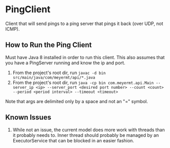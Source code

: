 # PingClient

Client that will send pings to a ping server that pings it back (over UDP, not ICMP).

## How to Run the Ping Client

Must have Java 8 installed in order to run this client. This also assumes that you have a PingServer running and know the
ip and port.

1. From the project's root dir, run `javac -d bin src/main/java/com/meyermt/api/*.java`
2. From the project's root dir, run `java -cp bin com.meyermt.api.Main --server_ip <ip> --server_port <desired port number> --count <count> --period <period interval> --timeout <timeout>`

Note that args are delimited only by a space and not an "=" symbol.

## Known Issues

1. While not an issue, the current model does more work with threads than it probably needs to. Inner thread should probably
be managed by an ExecutorService that can be blocked in an easier fashion.